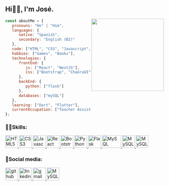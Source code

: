 ## Hi👋🏽, I'm José. 
<img align='right' src="https://media.giphy.com/media/M9gbBd9nbDrOTu1Mqx/giphy.gif" width="230">

```javascript
const aboutMe = {
   pronouns: "He" | "Him",
   languages: {
      native: "Spanish",
      secondary: "English (B2)"
   },
   code: ["HTML", "CSS", "Javascript", "Python"],
   hobbies: ["Games", "Books"],
   technologies: {
      frontEnd: {
         js: ["React", "NextJS"],
         css: ["Bootstrap", "ChakraUI", "TailwindCSS"]
      },
      backEnd: {
         python: ["flask"]
      },
      databases: ["mySQL"]
   },
   learning: ["Dart", "Flutter"],
   currentOccupation: ["Teacher Assistant at 4Geeks Academy"]
};
```

### 🤹🏽Skills:
<p align="left">
    <a href="https://developer.mozilla.org/en-US/docs/Glossary/HTML5" target="_blank" rel="noreferrer"><img
        src="https://raw.githubusercontent.com/danielcranney/readme-generator/main/public/icons/skills/html5-colored.svg"
        width="40" height="40" alt="HTML5" />
    </a>
    <a href="https://www.w3.org/TR/CSS/#css" target="_blank" rel="noreferrer"><img
        src="https://raw.githubusercontent.com/danielcranney/readme-generator/main/public/icons/skills/css3-colored.svg"
        width="40" height="40" alt="CSS3" />
    </a>
    <a href="https://developer.mozilla.org/en-US/docs/Web/JavaScript" target="_blank" rel="noreferrer"><img
        src="https://raw.githubusercontent.com/danielcranney/readme-generator/main/public/icons/skills/javascript-colored.svg"
        width="40" height="40" alt="Javascript" />
    </a>
    <a href="https://reactjs.org/" target="_blank" rel="noreferrer"><img
        src="https://raw.githubusercontent.com/danielcranney/readme-generator/main/public/icons/skills/react-colored.svg"
        width="40" height="40" alt="React" />
    </a>  
    <a href="https://getbootstrap.com/" target="_blank" rel="noreferrer"><img
        src="https://raw.githubusercontent.com/danielcranney/readme-generator/main/public/icons/skills/bootstrap-colored.svg"
        width="40" height="40" alt="Bootstrap" />
    </a>
    <a href="https://www.python.org/" target="_blank" rel="noreferrer"><img
        src="https://raw.githubusercontent.com/danielcranney/readme-generator/main/public/icons/skills/python-colored.svg"
        width="40" height="40" alt="Python" />
    </a>
    <a href="https://flask.palletsprojects.com/en/2.0.x/" target="_blank" rel="noreferrer"><img
        src="https://w7.pngwing.com/pngs/166/342/png-transparent-flask-python-bottle-web-framework-web-application-flask-white-monochrome-shoe.png"
        width="40" height="40" alt="Flask" />
    </a>
    <a href="https://www.mysql.com/" target="_blank" rel="noreferrer"><img
        src="https://1000marcas.net/wp-content/uploads/2020/11/MySQL-logo.png"
        width="60" height="40" alt="MySQL" />
    </a>
    <a href="https://nextjs.org/" target="_blank" rel="noreferrer"><img
        src="https://encrypted-tbn0.gstatic.com/images?q=tbn:ANd9GcQcSGbDArhb4duwXwCnWJ-uRetk8SKJ1j8phQ"
        width="40" height="40" alt="MySQL" />
    </a>
    <a href="https://chakra-ui.com/" target="_blank" rel="noreferrer"><img
        src="https://www.coffeeclass.io/logos/chakra-ui.png"
        width="40" height="40" alt="MySQL" />
    </a>
</p>

### 💬Social media:
<a href="https://www.github.com/Jdvd01" target="_blank" rel="noreferrer">
    <img src="https://w7.pngwing.com/pngs/593/30/png-transparent-github-computer-icons-commit-repository-github-mammal-cat-like-mammal-carnivoran.png"
        width="40" height="40" alt="github" />
</a>
<a href="https://www.linkedin.com/in/jose-velasquez-0a77a122b">
    <img src="https://img.icons8.com/color/96/000000/linkedin.png" width="40" heigh="40" alt="linkedin" />
</a>
<a href="mailto:velasquezdenorajose@gmail.com">
    <img src="https://logodownload.org/wp-content/uploads/2018/03/gmail-logo-2-1.png" width="40" heigh="40" alt="gmail" />
</a>
<a href="https://portfolio-jdvd01.vercel.app/" target="_blank" rel="noreferrer"><img
        src="https://us.123rf.com/450wm/sanek13744/sanek137441704/sanek13744170400526/76112806-ir-al-icono-de-la-web-ilustraci%C3%B3n-vectorial-plana-de-internet-para-el-sitio-web-sobre-fondo-negro-.jpg?ver=6"
        width="40" height="40" alt="MySQL" />
</a>
